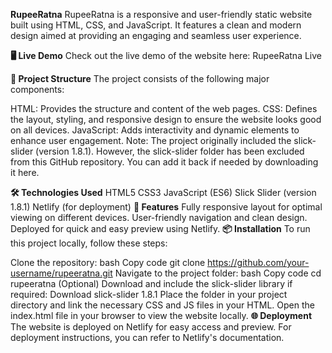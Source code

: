 **RupeeRatna**
RupeeRatna is a responsive and user-friendly static website built using HTML, CSS, and JavaScript. It features a clean and modern design aimed at providing an engaging and seamless user experience.

**🖥️ Live Demo**
Check out the live demo of the website here: RupeeRatna Live

**📂 Project Structure**
The project consists of the following major components:

HTML: Provides the structure and content of the web pages.
CSS: Defines the layout, styling, and responsive design to ensure the website looks good on all devices.
JavaScript: Adds interactivity and dynamic elements to enhance user engagement.
Note: The project originally included the slick-slider (version 1.8.1). However, the slick-slider folder has been excluded from this GitHub repository. You can add it back if needed by downloading it here.

**🛠️ Technologies Used**
HTML5
CSS3
JavaScript (ES6)
Slick Slider (version 1.8.1)
Netlify (for deployment)
**🚀 Features**
Fully responsive layout for optimal viewing on different devices.
User-friendly navigation and clean design.
Deployed for quick and easy preview using Netlify.
**📦 Installation**
To run this project locally, follow these steps:

Clone the repository:
bash
Copy code
git clone https://github.com/your-username/rupeeratna.git
Navigate to the project folder:
bash
Copy code
cd rupeeratna
(Optional) Download and include the slick-slider library if required:
Download slick-slider 1.8.1
Place the folder in your project directory and link the necessary CSS and JS files in your HTML.
Open the index.html file in your browser to view the website locally.
**🌐 Deployment**
The website is deployed on Netlify for easy access and preview. For deployment instructions, you can refer to Netlify's documentation.
